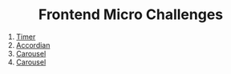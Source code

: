 <div align="center">
  <h1>Frontend Micro Challenges</h1>
</div>


1. [Timer](https://reactjs-component.herokuapp.com/timer)
2. [Accordian](https://reactjs-component.herokuapp.com/accordian)
3. [Carousel](https://reactjs-component.herokuapp.com/Carousel)
4. [Carousel](https://reactjs-component.herokuapp.com/todo)
